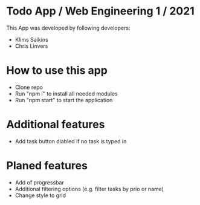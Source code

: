 # Todo App / Web Engineering 1 / 2021
This App was developed by following developers:
- Klims Saikins
- Chris Linvers

# How to use this app
- Clone repo
- Run "npm i" to install all needed modules
- Run "npm start" to start the application

# Additional features
- Add task button diabled if no task is typed in

# Planed features
- Add of progressbar
- Additional filtering options (e.g. filter tasks by prio or name)
- Change style to grid